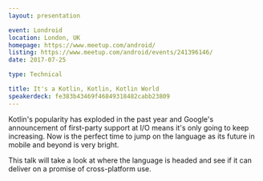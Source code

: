 ```yaml
---
layout: presentation

event: Londroid
location: London, UK
homepage: https://www.meetup.com/android/
listing: https://www.meetup.com/android/events/241396146/
date: 2017-07-25

type: Technical

title: It's a Kotlin, Kotlin, Kotlin World
speakerdeck: fe383b43469f46849318482cabb23809
---
```


Kotlin's popularity has exploded in the past year and Google's announcement of first-party support at I/O means it's only going to keep increasing. Now is the perfect time to jump on the language as its future in mobile and beyond is very bright.

This talk will take a look at where the language is headed and see if it can deliver on a promise of cross-platform use.
